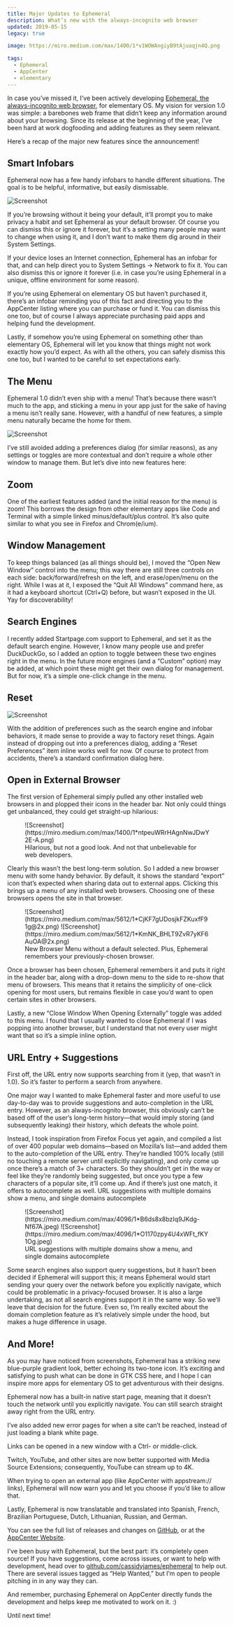 ```yaml
---
title: Major Updates to Ephemeral
description: What’s new with the always-incognito web browser
updated: 2019-05-15
legacy: true

image: https://miro.medium.com/max/1400/1*v1WOWAngiyB9tAjuaqjn4Q.png

tags:
  - Ephemeral
  - AppCenter
  - elementary
---
```


In case you’ve missed it, I’ve been actively developing [Ephemeral, the always-incognito web browser](/blog/introducing-ephemeral), for elementary OS. My vision for version 1.0 was simple: a barebones web frame that didn’t keep any information around about your browsing. Since its release at the beginning of the year, I’ve been hard at work dogfooding and adding features as they seem relevant.

Here’s a recap of the major new features since the announcement!

## Smart Infobars

Ephemeral now has a few handy infobars to handle different situations. The goal is to be helpful, informative, but easily dismissable.

![Screenshot](https://miro.medium.com/max/1400/1*NUaY8fC9pW1cn8e8Skww7Q@2x.png)

If you’re browsing without it being your default, it’ll prompt you to make privacy a habit and set Ephemeral as your default browser. Of course you can dismiss this or ignore it forever, but it’s a setting many people may want to change when using it, and I don’t want to make them dig around in their System Settings.

If your device loses an Internet connection, Ephemeral has an infobar for that, and can help direct you to System Settings → Network to fix it. You can also dismiss this or ignore it forever (i.e. in case you’re using Ephemeral in a unique, offline environment for some reason).

If you’re using Ephemeral on elementary OS but haven’t purchased it, there’s an infobar reminding you of this fact and directing you to the AppCenter listing where you can purchase or fund it. You can dismiss this one too, but of course I always appreciate purchasing paid apps and helping fund the development.

Lastly, if somehow you’re using Ephemeral on something other than elementary OS, Ephemeral will let you know that things might not work exactly how you’d expect. As with all the others, you can safely dismiss this one too, but I wanted to be careful to set expectations early.

## The Menu

Ephemeral 1.0 didn’t even ship with a menu! That’s because there wasn’t much to the app, and sticking a menu in your app just for the sake of having a menu isn’t really sane. However, with a handful of new features, a simple menu naturally became the home for them.

![Screenshot](https://miro.medium.com/max/1400/1*Q50LxAOesMTlFwS0Nl-P8w@2x.png)

I’ve still avoided adding a preferences dialog (for similar reasons), as any settings or toggles are more contextual and don’t require a whole other window to manage them. But let’s dive into new features here:

## Zoom

One of the earliest features added (and the initial reason for the menu) is zoom! This borrows the design from other elementary apps like Code and Terminal with a simple linked minus/default/plus control. It’s also quite similar to what you see in Firefox and Chrom(e/ium).

## Window Management

To keep things balanced (as all things should be), I moved the “Open New Window” control into the menu; this way there are still three controls on each side: back/forward/refresh on the left, and erase/open/menu on the right. While I was at it, I exposed the “Quit All Windows” command here, as it had a keyboard shortcut (Ctrl+Q) before, but wasn’t exposed in the UI. Yay for discoverability!

## Search Engines

I recently added Startpage.com support to Ephemeral, and set it as the default search engine. However, I know many people use and prefer DuckDuckGo, so I added an option to toggle between these two engines right in the menu. In the future more engines (and a “Custom” option) may be added, at which point these might get their own dialog for management. But for now, it’s a simple one-click change in the menu.

## Reset

![Screenshot](https://miro.medium.com/max/1400/1*8c69RKrG_RyhQfKsPWunBg@2x.png)

With the addition of preferences such as the search engine and infobar behaviors, it made sense to provide a way to factory reset things. Again instead of dropping out into a preferences dialog, adding a “Reset Preferences” item inline works well for now. Of course to protect from accidents, there’s a standard confirmation dialog here.

## Open in External Browser

The first version of Ephemeral simply pulled any other installed web browsers in and plopped their icons in the header bar. Not only could things get unbalanced, they could get straight-up hilarious:

<figure markdown="1">
![Screenshot](https://miro.medium.com/max/1400/1*ntpeuWRrHAgnNwJDwY2E-A.png)
<figcaption>Hilarious, but not a good look. And not that unbelievable for web developers.</figcaption>
</figure>

Clearly this wasn’t the best long-term solution. So I added a new browser menu with some handy behavior. By default, it shows the standard “export” icon that’s expected when sharing data out to external apps. Clicking this brings up a menu of any installed web browsers. Choosing one of these browsers opens the site in that browser.

<figure markdown="1">
![Screenshot](https://miro.medium.com/max/5612/1*CjKF7gUDosjkFZKuxfF91g@2x.png)
![Screenshot](https://miro.medium.com/max/5612/1*KmNK_BHLT9ZvR7yKF6AuOA@2x.png)
<figcaption>New Browser Menu without a default selected. Plus, Ephemeral remembers your previously-chosen browser.</figcaption>
</figure>

Once a browser has been chosen, Ephemeral remembers it and puts it right in the header bar, along with a drop-down menu to the side to re-show that menu of browsers. This means that it retains the simplicity of one-click opening for most users, but remains flexible in case you’d want to open certain sites in other browsers.

Lastly, a new “Close Window When Opening Externally” toggle was added to this menu. I found that I usually wanted to close Ephemeral if I was popping into another browser, but I understand that not every user might want that so it’s a simple inline option.

## URL Entry + Suggestions

First off, the URL entry now supports searching from it (yep, that wasn’t in 1.0). So it’s faster to perform a search from anywhere.

One major way I wanted to make Ephemeral faster and more useful to use day-to-day was to provide suggestions and auto-completion in the URL entry. However, as an always-incognito browser, this obviously can’t be based off of the user’s long-term history—that would imply storing (and subsequently leaking) their history, which defeats the whole point.

Instead, I took inspiration from Firefox Focus yet again, and compiled a list of over 400 popular web domains—based on Mozilla’s list—and added them to the auto-completion of the URL entry. They’re handled 100% locally (still no touching a remote server until explicitly navigating), and only come up once there’s a match of 3+ characters. So they shouldn’t get in the way or feel like they’re randomly being suggested, but once you type a few characters of a popular site, it’ll come up. And if there’s just one match, it offers to autocomplete as well.
URL suggestions with multiple domains show a menu, and single domains autocomplete


<figure markdown="1">
![Screenshot](https://miro.medium.com/max/4096/1*B6ds8x8bzIq9JKdg-Nf67A.jpeg)
![Screenshot](https://miro.medium.com/max/4096/1*O1170zpy4U4xWFt_fKY1Og.jpeg)
<figcaption>URL suggestions with multiple domains show a menu, and single domains autocomplete</figcaption>
</figure>

Some search engines also support query suggestions, but it hasn’t been decided if Ephemeral will support this; it means Ephemeral would start sending your query over the network before you explicitly navigate, which could be problematic in a privacy-focused browser. It is also a large undertaking, as not all search engines support it in the same way. So we’ll leave that decision for the future. Even so, I’m really excited about the domain completion feature as it’s relatively simple under the hood, but makes a huge difference in usage.

## And More!

As you may have noticed from screenshots, Ephemeral has a striking new blue-purple gradient look, better echoing its two-tone icon. It’s exciting and satisfying to push what can be done in GTK CSS here, and I hope I can inspire more apps for elementary OS to get adventurous with their designs.

Ephemeral now has a built-in native start page, meaning that it doesn’t touch the network until you explicitly navigate. You can still search straight away right from the URL entry.

I’ve also added new error pages for when a site can’t be reached, instead of just loading a blank white page.

Links can be opened in a new window with a Ctrl- or middle-click.

Twitch, YouTube, and other sites are now better supported with Media Source Extensions; consequently, YouTube can stream up to 4K.

When trying to open an external app (like AppCenter with appstream:// links), Ephemeral will now warn you and let you choose if you’d like to allow that.

Lastly, Ephemeral is now translatable and translated into Spanish, French, Brazilian Portuguese, Dutch, Lithuanian, Russian, and German.

You can see the full list of releases and changes on [GitHub](https://github.com/cassidyjames/ephemeral/releases), or at the [AppCenter Website](https://appcenter.elementary.io/com.github.cassidyjames.ephemeral/).

I’ve been busy with Ephemeral, but the best part: it’s completely open source! If you have suggestions, come across issues, or want to help with development, head over to [github.com/cassidyjames/ephemeral](https://github.com/cassidyjames/ephemeral) to help out. There are several issues tagged as “Help Wanted,” but I’m open to people pitching in in any way they can.

And remember, purchasing Ephemeral on AppCenter directly funds the development and helps keep me motivated to work on it. :)

Until next time!
